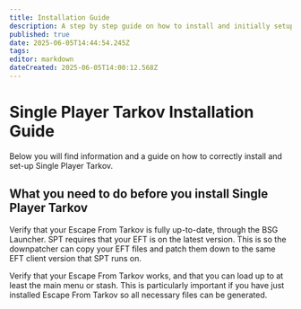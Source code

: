 ```yaml
---
title: Installation Guide
description: A step by step guide on how to install and initially setup Single Player Tarkov.
published: true
date: 2025-06-05T14:44:54.245Z
tags: 
editor: markdown
dateCreated: 2025-06-05T14:00:12.568Z
---
```


# Single Player Tarkov Installation Guide
Below you will find information and a guide on how to correctly install and set-up Single Player Tarkov.


## What you need to do before you install Single Player Tarkov
Verify that your Escape From Tarkov is fully up-to-date, through the BSG Launcher. SPT requires that your EFT is on the latest version. This is so the downpatcher can copy your EFT files and patch them down to the same EFT client version that SPT runs on.

Verify that your Escape From Tarkov works, and that you can load up to at least the main menu or stash. This is particularly important if you have just installed Escape From Tarkov so all necessary files can be generated.